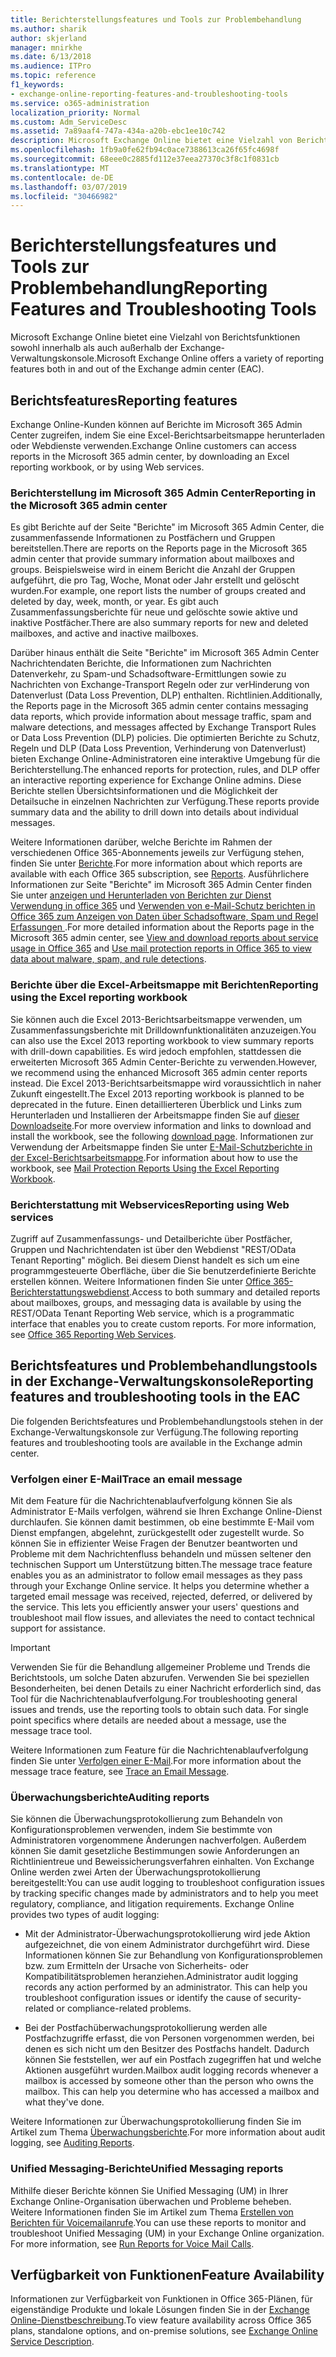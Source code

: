 ```yaml
---
title: Berichterstellungsfeatures und Tools zur Problembehandlung
ms.author: sharik
author: skjerland
manager: mnirkhe
ms.date: 6/13/2018
ms.audience: ITPro
ms.topic: reference
f1_keywords:
- exchange-online-reporting-features-and-troubleshooting-tools
ms.service: o365-administration
localization_priority: Normal
ms.custom: Adm_ServiceDesc
ms.assetid: 7a89aaf4-747a-434a-a20b-ebc1ee10c742
description: Microsoft Exchange Online bietet eine Vielzahl von Berichtsfunktionen sowohl innerhalb als auch außerhalb der Exchange-Verwaltungskonsole.
ms.openlocfilehash: 1fb9a0fe62fb94c0ace7388613ca26f65fc4698f
ms.sourcegitcommit: 68eee0c2885fd112e37eea27370c3f8c1f0831cb
ms.translationtype: MT
ms.contentlocale: de-DE
ms.lasthandoff: 03/07/2019
ms.locfileid: "30466982"
---
```

# <a name="reporting-features-and-troubleshooting-tools"></a><span data-ttu-id="6b15b-103">Berichterstellungsfeatures und Tools zur Problembehandlung</span><span class="sxs-lookup"><span data-stu-id="6b15b-103">Reporting Features and Troubleshooting Tools</span></span>

<span data-ttu-id="6b15b-104">Microsoft Exchange Online bietet eine Vielzahl von Berichtsfunktionen sowohl innerhalb als auch außerhalb der Exchange-Verwaltungskonsole.</span><span class="sxs-lookup"><span data-stu-id="6b15b-104">Microsoft Exchange Online offers a variety of reporting features both in and out of the Exchange admin center (EAC).</span></span>
  
## <a name="reporting-features"></a><span data-ttu-id="6b15b-105">Berichtsfeatures</span><span class="sxs-lookup"><span data-stu-id="6b15b-105">Reporting features</span></span>

<span data-ttu-id="6b15b-106">Exchange Online-Kunden können auf Berichte im Microsoft 365 Admin Center zugreifen, indem Sie eine Excel-Berichtsarbeitsmappe herunterladen oder Webdienste verwenden.</span><span class="sxs-lookup"><span data-stu-id="6b15b-106">Exchange Online customers can access reports in the Microsoft 365 admin center, by downloading an Excel reporting workbook, or by using Web services.</span></span>
  
### <a name="reporting-in-the-microsoft-365-admin-center"></a><span data-ttu-id="6b15b-107">Berichterstellung im Microsoft 365 Admin Center</span><span class="sxs-lookup"><span data-stu-id="6b15b-107">Reporting in the Microsoft 365 admin center</span></span>

<span data-ttu-id="6b15b-108">Es gibt Berichte auf der Seite "Berichte" im Microsoft 365 Admin Center, die zusammenfassende Informationen zu Postfächern und Gruppen bereitstellen.</span><span class="sxs-lookup"><span data-stu-id="6b15b-108">There are reports on the Reports page in the Microsoft 365 admin center that provide summary information about mailboxes and groups.</span></span> <span data-ttu-id="6b15b-109">Beispielsweise wird in einem Bericht die Anzahl der Gruppen aufgeführt, die pro Tag, Woche, Monat oder Jahr erstellt und gelöscht wurden.</span><span class="sxs-lookup"><span data-stu-id="6b15b-109">For example, one report lists the number of groups created and deleted by day, week, month, or year.</span></span> <span data-ttu-id="6b15b-110">Es gibt auch Zusammenfassungsberichte für neue und gelöschte sowie aktive und inaktive Postfächer.</span><span class="sxs-lookup"><span data-stu-id="6b15b-110">There are also summary reports for new and deleted mailboxes, and active and inactive mailboxes.</span></span> 
  
<span data-ttu-id="6b15b-111">Darüber hinaus enthält die Seite "Berichte" im Microsoft 365 Admin Center Nachrichtendaten Berichte, die Informationen zum Nachrichten Datenverkehr, zu Spam-und Schadsoftware-Ermittlungen sowie zu Nachrichten von Exchange-Transport Regeln oder zur verHinderung von Datenverlust (Data Loss Prevention, DLP) enthalten. Richtlinien.</span><span class="sxs-lookup"><span data-stu-id="6b15b-111">Additionally, the Reports page in the Microsoft 365 admin center contains messaging data reports, which provide information about message traffic, spam and malware detections, and messages affected by Exchange Transport Rules or Data Loss Prevention (DLP) policies.</span></span> <span data-ttu-id="6b15b-112">Die optimierten Berichte zu Schutz, Regeln und DLP (Data Loss Prevention, Verhinderung von Datenverlust) bieten Exchange Online-Administratoren eine interaktive Umgebung für die Berichterstellung.</span><span class="sxs-lookup"><span data-stu-id="6b15b-112">The enhanced reports for protection, rules, and DLP offer an interactive reporting experience for Exchange Online admins.</span></span> <span data-ttu-id="6b15b-113">Diese Berichte stellen Übersichtsinformationen und die Möglichkeit der Detailsuche in einzelnen Nachrichten zur Verfügung.</span><span class="sxs-lookup"><span data-stu-id="6b15b-113">These reports provide summary data and the ability to drill down into details about individual messages.</span></span>
  
<span data-ttu-id="6b15b-114">Weitere Informationen darüber, welche Berichte im Rahmen der verschiedenen Office 365-Abonnements jeweils zur Verfügung stehen, finden Sie unter [Berichte](../office-365-platform-service-description/reports.md).</span><span class="sxs-lookup"><span data-stu-id="6b15b-114">For more information about which reports are available with each Office 365 subscription, see [Reports](../office-365-platform-service-description/reports.md).</span></span> <span data-ttu-id="6b15b-115">Ausführlichere Informationen zur Seite "Berichte" im Microsoft 365 Admin Center finden Sie unter [anzeigen und Herunterladen von Berichten zur Dienst Verwendung in office 365](https://go.microsoft.com/fwlink/p/?LinkId=401187) und [Verwenden von e-Mail-Schutz berichten in Office 365 zum Anzeigen von Daten über Schadsoftware, Spam und Regel Erfassungen ](https://go.microsoft.com/fwlink/p/?LinkID=401102).</span><span class="sxs-lookup"><span data-stu-id="6b15b-115">For more detailed information about the Reports page in the Microsoft 365 admin center, see [View and download reports about service usage in Office 365](https://go.microsoft.com/fwlink/p/?LinkId=401187) and [Use mail protection reports in Office 365 to view data about malware, spam, and rule detections](https://go.microsoft.com/fwlink/p/?LinkID=401102).</span></span>
  
### <a name="reporting-using-the-excel-reporting-workbook"></a><span data-ttu-id="6b15b-116">Berichte über die Excel-Arbeitsmappe mit Berichten</span><span class="sxs-lookup"><span data-stu-id="6b15b-116">Reporting using the Excel reporting workbook</span></span>

<span data-ttu-id="6b15b-117">Sie können auch die Excel 2013-Berichtsarbeitsmappe verwenden, um Zusammenfassungsberichte mit Drilldownfunktionalitäten anzuzeigen.</span><span class="sxs-lookup"><span data-stu-id="6b15b-117">You can also use the Excel 2013 reporting workbook to view summary reports with drill-down capabilities.</span></span> <span data-ttu-id="6b15b-118">Es wird jedoch empfohlen, stattdessen die erweiterten Microsoft 365 Admin Center-Berichte zu verwenden.</span><span class="sxs-lookup"><span data-stu-id="6b15b-118">However, we recommend using the enhanced Microsoft 365 admin center reports instead.</span></span> <span data-ttu-id="6b15b-119">Die Excel 2013-Berichtsarbeitsmappe wird voraussichtlich in naher Zukunft eingestellt.</span><span class="sxs-lookup"><span data-stu-id="6b15b-119">The Excel 2013 reporting workbook is planned to be deprecated in the future.</span></span> <span data-ttu-id="6b15b-120">Einen detaillierteren Überblick und Links zum Herunterladen und Installieren der Arbeitsmappe finden Sie auf [dieser Downloadseite](https://go.microsoft.com/fwlink/p/?LinkId=271776).</span><span class="sxs-lookup"><span data-stu-id="6b15b-120">For more overview information and links to download and install the workbook, see the following [download page](https://go.microsoft.com/fwlink/p/?LinkId=271776).</span></span> <span data-ttu-id="6b15b-121">Informationen zur Verwendung der Arbeitsmappe finden Sie unter [E-Mail-Schutzberichte in der Excel-Berichtsarbeitsmappe](https://go.microsoft.com/fwlink/p/?LinkId=285211).</span><span class="sxs-lookup"><span data-stu-id="6b15b-121">For information about how to use the workbook, see [Mail Protection Reports Using the Excel Reporting Workbook](https://go.microsoft.com/fwlink/p/?LinkId=285211).</span></span> 
  
### <a name="reporting-using-web-services"></a><span data-ttu-id="6b15b-122">Berichterstattung mit Webservices</span><span class="sxs-lookup"><span data-stu-id="6b15b-122">Reporting using Web services</span></span>

<span data-ttu-id="6b15b-p105">Zugriff auf Zusammenfassungs- und Detailberichte über Postfächer, Gruppen und Nachrichtendaten ist über den Webdienst "REST/OData Tenant Reporting" möglich. Bei diesem Dienst handelt es sich um eine programmgesteuerte Oberfläche, über die Sie benutzerdefinierte Berichte erstellen können. Weitere Informationen finden Sie unter [Office 365-Berichterstattungswebdienst](https://go.microsoft.com/fwlink/p/?LinkId=287041).</span><span class="sxs-lookup"><span data-stu-id="6b15b-p105">Access to both summary and detailed reports about mailboxes, groups, and messaging data is available by using the REST/OData Tenant Reporting Web service, which is a programmatic interface that enables you to create custom reports. For more information, see [Office 365 Reporting Web Services](https://go.microsoft.com/fwlink/p/?LinkId=287041).</span></span>
  
## <a name="reporting-features-and-troubleshooting-tools-in-the-eac"></a><span data-ttu-id="6b15b-125">Berichtsfeatures und Problembehandlungstools in der Exchange-Verwaltungskonsole</span><span class="sxs-lookup"><span data-stu-id="6b15b-125">Reporting features and troubleshooting tools in the EAC</span></span>

<span data-ttu-id="6b15b-126">Die folgenden Berichtsfeatures und Problembehandlungstools stehen in der Exchange-Verwaltungskonsole zur Verfügung.</span><span class="sxs-lookup"><span data-stu-id="6b15b-126">The following reporting features and troubleshooting tools are available in the Exchange admin center.</span></span>
  
### <a name="trace-an-email-message"></a><span data-ttu-id="6b15b-127">Verfolgen einer E-Mail</span><span class="sxs-lookup"><span data-stu-id="6b15b-127">Trace an email message</span></span>

<span data-ttu-id="6b15b-p106">Mit dem Feature für die Nachrichtenablaufverfolgung können Sie als Administrator E-Mails verfolgen, während sie Ihren Exchange Online-Dienst durchlaufen. Sie können damit bestimmen, ob eine bestimmte E-Mail vom Dienst empfangen, abgelehnt, zurückgestellt oder zugestellt wurde. So können Sie in effizienter Weise Fragen der Benutzer beantworten und Probleme mit dem Nachrichtenfluss behandeln und müssen seltener den technischen Support um Unterstützung bitten.</span><span class="sxs-lookup"><span data-stu-id="6b15b-p106">The message trace feature enables you as an administrator to follow email messages as they pass through your Exchange Online service. It helps you determine whether a targeted email message was received, rejected, deferred, or delivered by the service. This lets you efficiently answer your users' questions and troubleshoot mail flow issues, and alleviates the need to contact technical support for assistance.</span></span>
  
> [!IMPORTANT]
> <span data-ttu-id="6b15b-p107">Verwenden Sie für die Behandlung allgemeiner Probleme und Trends die Berichtstools, um solche Daten abzurufen. Verwenden Sie bei speziellen Besonderheiten, bei denen Details zu einer Nachricht erforderlich sind, das Tool für die Nachrichtenablaufverfolgung.</span><span class="sxs-lookup"><span data-stu-id="6b15b-p107">For troubleshooting general issues and trends, use the reporting tools to obtain such data. For single point specifics where details are needed about a message, use the message trace tool.</span></span> 
  
<span data-ttu-id="6b15b-133">Weitere Informationen zum Feature für die Nachrichtenablaufverfolgung finden Sie unter [Verfolgen einer E-Mail](https://go.microsoft.com/fwlink/p/?LinkId=271777).</span><span class="sxs-lookup"><span data-stu-id="6b15b-133">For more information about the message trace feature, see [Trace an Email Message](https://go.microsoft.com/fwlink/p/?LinkId=271777).</span></span>
  
### <a name="auditing-reports"></a><span data-ttu-id="6b15b-134">Überwachungsberichte</span><span class="sxs-lookup"><span data-stu-id="6b15b-134">Auditing reports</span></span>

<span data-ttu-id="6b15b-p108">Sie können die Überwachungsprotokollierung zum Behandeln von Konfigurationsproblemen verwenden, indem Sie bestimmte von Administratoren vorgenommene Änderungen nachverfolgen. Außerdem können Sie damit gesetzliche Bestimmungen sowie Anforderungen an Richtlinientreue und Beweissicherungsverfahren einhalten. Von Exchange Online werden zwei Arten der Überwachungsprotokollierung bereitgestellt:</span><span class="sxs-lookup"><span data-stu-id="6b15b-p108">You can use audit logging to troubleshoot configuration issues by tracking specific changes made by administrators and to help you meet regulatory, compliance, and litigation requirements. Exchange Online provides two types of audit logging:</span></span>
  
- <span data-ttu-id="6b15b-p109">Mit der Administrator-Überwachungsprotokollierung wird jede Aktion aufgezeichnet, die von einem Administrator durchgeführt wird. Diese Informationen können Sie zur Behandlung von Konfigurationsproblemen bzw. zum Ermitteln der Ursache von Sicherheits- oder Kompatibilitätsproblemen heranziehen.</span><span class="sxs-lookup"><span data-stu-id="6b15b-p109">Administrator audit logging records any action performed by an administrator. This can help you troubleshoot configuration issues or identify the cause of security-related or compliance-related problems.</span></span> 
    
- <span data-ttu-id="6b15b-p110">Bei der Postfachüberwachungsprotokollierung werden alle Postfachzugriffe erfasst, die von Personen vorgenommen werden, bei denen es sich nicht um den Besitzer des Postfachs handelt. Dadurch können Sie feststellen, wer auf ein Postfach zugegriffen hat und welche Aktionen ausgeführt wurden.</span><span class="sxs-lookup"><span data-stu-id="6b15b-p110">Mailbox audit logging records whenever a mailbox is accessed by someone other than the person who owns the mailbox. This can help you determine who has accessed a mailbox and what they've done.</span></span> 
    
<span data-ttu-id="6b15b-141">Weitere Informationen zur Überwachungsprotokollierung finden Sie im Artikel zum Thema [Überwachungsberichte](https://go.microsoft.com/fwlink/p/?LinkId=271779).</span><span class="sxs-lookup"><span data-stu-id="6b15b-141">For more information about audit logging, see [Auditing Reports](https://go.microsoft.com/fwlink/p/?LinkId=271779).</span></span>
  
### <a name="unified-messaging-reports"></a><span data-ttu-id="6b15b-142">Unified Messaging-Berichte</span><span class="sxs-lookup"><span data-stu-id="6b15b-142">Unified Messaging reports</span></span>

<span data-ttu-id="6b15b-p111">Mithilfe dieser Berichte können Sie Unified Messaging (UM) in Ihrer Exchange Online-Organisation überwachen und Probleme beheben. Weitere Informationen finden Sie im Artikel zum Thema [Erstellen von Berichten für Voicemailanrufe](https://go.microsoft.com/fwlink/p/?LinkId=287042).</span><span class="sxs-lookup"><span data-stu-id="6b15b-p111">You can use these reports to monitor and troubleshoot Unified Messaging (UM) in your Exchange Online organization. For more information, see [Run Reports for Voice Mail Calls](https://go.microsoft.com/fwlink/p/?LinkId=287042).</span></span>
  
## <a name="feature-availability"></a><span data-ttu-id="6b15b-145">Verfügbarkeit von Funktionen</span><span class="sxs-lookup"><span data-stu-id="6b15b-145">Feature Availability</span></span>

<span data-ttu-id="6b15b-146">Informationen zur Verfügbarkeit von Funktionen in Office 365-Plänen, für eigenständige Produkte und lokale Lösungen finden Sie in der [Exchange Online-Dienstbeschreibung](exchange-online-service-description.md).</span><span class="sxs-lookup"><span data-stu-id="6b15b-146">To view feature availability across Office 365 plans, standalone options, and on-premise solutions, see [Exchange Online Service Description](exchange-online-service-description.md).</span></span>
  

